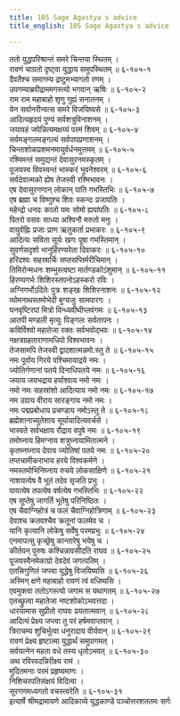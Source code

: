```yaml
---
title: 105 Sage Agastya s advice
title_english: 105 Sage Agastya s advice

---
```


<div class="audioEmbed"  caption="श्रीराम-हरिसीताराममूर्ति-घनपाठिभ्यां वचनम्" src="https://archive.org/download/Ramayana-recitation-Sriram-harisItArAmamUrti-Ghanapaati-v2/Kanda_6/Kanda_6_YK-105-Sage_Agastya_s_advice_0.mp3"></div>

ततो युद्धपरिश्रान्तं समरे चिन्तया स्थितम् ।  
रावणं चाग्रतो दृष्ट्वा युद्धाय समुपस्थितम् ॥ ६-१०५-१  
दैवतैश्च समागम्य द्रष्टुमभ्यागतो रणम् ।  
उपगम्याब्रवीद्राममगस्त्यो भगवान् ऋषिः ॥ ६-१०५-२  
राम राम महाबाहो शृणु गुह्यं सनातनम् ।  
येन सर्वानरीन्वत्स समरे विजयिष्यसे ॥ ६-१०५-३  
आदित्यहृदयं पुण्यं सर्वशत्रुविनाशनम् ।  
जयावहं जपेन्नित्यमक्षय्यं परमं शिवम् ॥ ६-१०५-४  
सर्वमङ्गलमङ्गल्यं सर्वपापप्रणाशनम् ।  
चिन्ताशोकप्रशमनमायुर्वर्धनमुत्तमम् ॥ ६-१०५-५  
रश्मिमन्तं समुद्यन्तं देवासुरनमस्कृतम् ।  
पूजयस्व विवस्वन्तं भास्करं भुवनेश्वरम् ॥ ६-१०५-६  
सर्वदेवात्मको ह्येष तेजस्वी रश्मिभावनः ।  
एष देवासुरगणान् लोकान् पाति गभस्तिभिः ॥ ६-१०५-७  
एष ब्रह्मा च विष्णुश्च शिवः स्कन्दः प्रजापतिः ।  
महेन्द्रो धनदः कालो यमः सोमो ह्यपांपतिः ॥ ६-१०५-८  
पितरो वसवः साध्या अश्विनौ मरुतो मनुः ।  
वायुर्वह्निः प्रजाः प्राण ऋतुकर्ता प्रभाकरः ॥ ६-१०५-९  
आदित्यः सविता सूर्यः खगः पूषा गभस्तिमान् ।  
सुवर्णसदृशो भानुर्हिरण्यरेता दिवाकरः ॥ ६-१०५-१०  
हरिदश्वः सहस्रार्चिः सप्तसप्तिर्मरीचिमान् ।  
तिमिरोन्मधनः शम्भुस्त्वष्टा मार्तण्डकोऽंशुमान् ॥ ६-१०५-११  
हिरण्यगर्भः शिशिरस्तपनोऽहस्करो रविः ।  
अग्निगर्भोऽदितेः पुत्रः शङ्खः शिशिरनाशनः ॥ ६-१०५-१२  
व्योमनाथस्तमोभेदी बुग्यजुः सामपारगः ।  
घनवृष्टिरपां मित्रो विन्ध्यवीथीप्लवंगमः ॥ ६-१०५-१३  
आतपी मण्डली मृत्युः पिङ्गलः सर्वतापनः ।  
कविर्विश्वो महातेजा रक्तः सर्वभवोद्भवः ॥ ६-१०५-१४  
नक्षत्रग्रहताराणामधिपो विश्वभावनः ।  
तेजसामपि तेजस्वी द्वादशात्मन्नमो.स्तु ते ॥ ६-१०५-१५  
नमः पूर्वाय गिरये पश्चिमायाद्रये नमः ।  
ज्योतिर्गणानां पतये दिनाधिपतये नमः ॥ ६-१०५-१६  
जयाय जयभद्राय हर्याश्वाय नमो नमः ।  
नमो नमः सहस्रांशो आदित्याय नमो नमः ॥ ६-१०५-१७  
नम उग्राय वीराय सारङ्गाय नमो नमः ।  
नमः पद्मप्रबोधाय प्रचण्डाय नमोऽस्तु ते ॥ ६-१०५-१८  
ब्रह्मेशानाच्युतेशाय सूर्यायादित्यवर्चसे ।  
भास्वते सर्वभक्षाय रौद्राय वपुषे नमः ॥ ६-१०५-१९  
तमोघ्नाय हिमग्नाय शत्रुघ्नायामितात्मने ।  
कृतघ्नघ्नाय देवाय ज्योतिषां पतये नमः ॥ ६-१०५-२०  
तप्तचामीकराभाय हरये विश्वकर्मणे ।  
नमस्तमोभिनिघ्नाय रुचये लोकसाक्षिणे ॥ ६-१०५-२१  
नाशयत्येष वै भूतं तदेव सृजति प्रभुः ।  
पायत्येष तपत्येष वर्षत्येष गभस्तिभिः ॥ ६-१०५-२२  
एष सुप्तेषु जागर्ति भूतेषु परिनिष्ठितः ।  
एष चैवाग्निहोत्रं च फलं चैवाग्निहोत्रिणाम् ॥ ६-१०५-२३  
देवाश्च क्रतवश्चैव क्रतूनां फलमेव च ।  
यानि कृत्यानि लोकेषु सर्वेषु परमप्रभुः ॥ ६-१०५-२४  
एनमापत्सु कृच्छ्रेषु कान्तारेषु भयेषु च ।  
कीर्तयन् पुरुषः कश्चिन्नावसीदति राघव ॥ ६-१०५-२५  
पूजयस्वैनमेकाग्रो देवदेवं जगत्पतिम् ।  
एतत्त्रिगुणितं जप्त्वा युद्धेषु विजयिष्यसि ॥ ६-१०५-२६  
अस्मिन् क्षणे महाबाहो रावणं त्वं वधिष्यसि ।  
एवमुक्त्वा ततोऽगस्त्यो जगाम स यथागतम् ॥ ६-१०५-२७  
एतच्छ्रुत्वा महातेजा नष्टशोकोऽभवत्तदा ।  
धारयामास सुप्रीतो राघवः प्रयतात्मवान् ॥ ६-१०५-२८  
आदित्यं प्रेक्ष्य जप्त्वा तु परं हर्षमवाप्तवान् ।  
त्रिराचम्य शुचिर्भूत्वा धनुरादाय वीर्यवान् ॥ ६-१०५-२९  
रावणं प्रेक्ष्य हृष्टात्मा युद्धार्थं समुपागमत् ।  
सर्वयत्नेन महता वधे तस्य धृतोऽभवत् ॥ ६-१०५-३०  
अथ रविरवदन्निरीक्ष्य रामं ।  
मुदितमनाः परमं प्रहृष्यमाणः ।  
निशिचरपतिसंक्षयं विदित्वा ।  
सुरगणमध्यगतो वचस्त्वरेति ॥ ६-१०५-३१  
इत्यार्षे श्रीमद्रामायणे आदिकाव्ये युद्धकाण्डे पञ्चोत्तरशततमः सर्गः